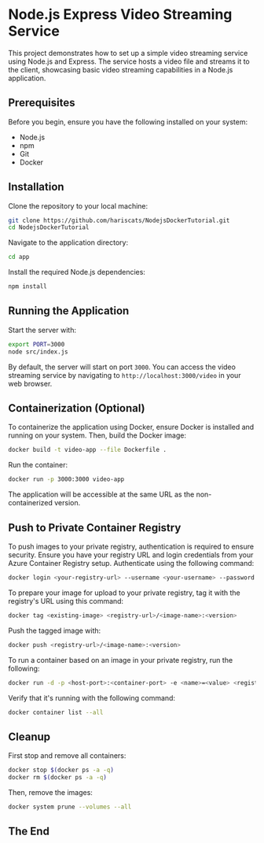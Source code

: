 # Node.js Express Video Streaming Service

This project demonstrates how to set up a simple video streaming service using Node.js and Express. The service hosts a video file and streams it to the client, showcasing basic video streaming capabilities in a Node.js application.

## Prerequisites

Before you begin, ensure you have the following installed on your system:
- Node.js
- npm
- Git
- Docker

## Installation

Clone the repository to your local machine:

```bash
git clone https://github.com/hariscats/NodejsDockerTutorial.git
cd NodejsDockerTutorial
```

Navigate to the application directory:

```bash
cd app
```

Install the required Node.js dependencies:

```bash
npm install
```

## Running the Application

Start the server with:

```bash
export PORT=3000
node src/index.js
```

By default, the server will start on port `3000`. You can access the video streaming service by navigating to `http://localhost:3000/video` in your web browser.

## Containerization (Optional)

To containerize the application using Docker, ensure Docker is installed and running on your system. Then, build the Docker image:

```bash
docker build -t video-app --file Dockerfile .
```

Run the container:

```bash
docker run -p 3000:3000 video-app
```

The application will be accessible at the same URL as the non-containerized version.

## Push to Private Container Registry

To push images to your private registry, authentication is required to ensure security. Ensure you have your registry URL and login credentials from your Azure Container Registry setup. Authenticate using the following command:

```bash
docker login <your-registry-url> --username <your-username> --password <your-password>
```

To prepare your image for upload to your private registry, tag it with the registry's URL using this command:

```bash
docker tag <existing-image> <registry-url>/<image-name>:<version>
```

Push the tagged image with:

```bash
docker push <registry-url>/<image-name>:<version>
```

To run a container based on an image in your private registry, run the following:

```bash
docker run -d -p <host-port>:<container-port> -e <name>=<value> <registry-url>/<image-name>:<version>
```

Verify that it's running with the following command:

```bash
docker container list --all
```

## Cleanup

First stop and remove all containers:

```bash
docker stop $(docker ps -a -q)
docker rm $(docker ps -a -q)
```

Then, remove the images:

```bash
docker system prune --volumes --all
```

## The End
